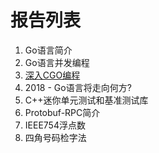 # 报告列表

1. Go语言简介
1. Go语言并发编程
1. [深入CGO编程](https://github.com/chai2010/gopherchina2018-cgo-talk)
1. 2018 - Go语言将走向何方?
1. C++迷你单元测试和基准测试库
1. Protobuf-RPC简介
1. IEEE754浮点数
1. 四角号码检字法
